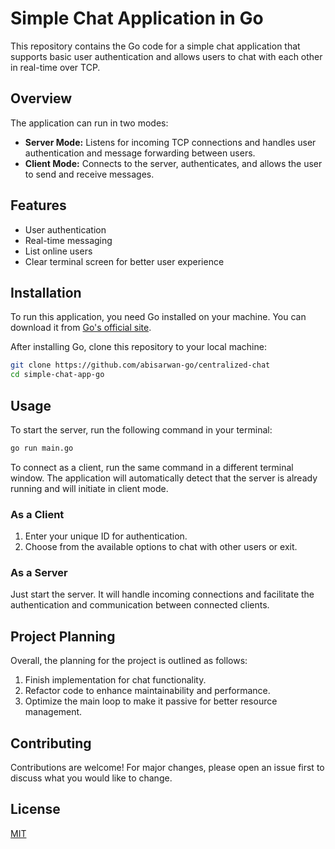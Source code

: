 
# Simple Chat Application in Go

This repository contains the Go code for a simple chat application that supports basic user authentication and allows users to chat with each other in real-time over TCP.

## Overview

The application can run in two modes:
- **Server Mode:** Listens for incoming TCP connections and handles user authentication and message forwarding between users.
- **Client Mode:** Connects to the server, authenticates, and allows the user to send and receive messages.

## Features

- User authentication
- Real-time messaging
- List online users
- Clear terminal screen for better user experience

## Installation

To run this application, you need Go installed on your machine. You can download it from [Go's official site](https://golang.org/dl/).

After installing Go, clone this repository to your local machine:

```bash
git clone https://github.com/abisarwan-go/centralized-chat
cd simple-chat-app-go
```

## Usage

To start the server, run the following command in your terminal:

```bash
go run main.go
```

To connect as a client, run the same command in a different terminal window. The application will automatically detect that the server is already running and will initiate in client mode.

### As a Client

1. Enter your unique ID for authentication.
2. Choose from the available options to chat with other users or exit.

### As a Server

Just start the server. It will handle incoming connections and facilitate the authentication and communication between connected clients.

## Project Planning

Overall, the planning for the project is outlined as follows:
1. Finish implementation for chat functionality.
2. Refactor code to enhance maintainability and performance.
3. Optimize the main loop to make it passive for better resource management.

## Contributing

Contributions are welcome! For major changes, please open an issue first to discuss what you would like to change.

## License

[MIT](https://choosealicense.com/licenses/mit/)
